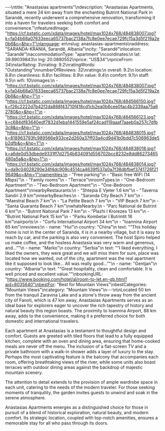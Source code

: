 ---\ntitle: "Anastasias apartments"\ndescription: "Anastasias Apartments, situated a mere 24 km away from the enchanting Butrint National Park in Sarandë, recently underwent a comprehensive renovation, transforming it into a haven for travelers seeking both comfort and convenience."\nfeaturedImage: "https://cf.bstatic.com/xdata/images/hotel/max1024x768/484838007.jpg?k=fa04b68a07633eeca65737bac2138a7fc8e0ee7ecae729fc15a3d5f219a2e0b6&o=&hp=1"\nlanguage: en\nslug: anastasias-apartments\naddress: "SARANDA-KRANIA, Sarandë, Albania"\ncity: "Sarandë"\nlocation: "Sarandë"\naccommodationType: "apartment"\ncoordinates:\n  lat: 39.89039843\n  lng: 20.0880552\nprice: "US$34"\npriceFrom: 34\nstarRating: 3\nrating: 9.2\nratingWords: "Outstanding"\nnumberOfReviews: 32\nratings:\n  overall: 9.2\n  location: 8.8\n  cleanliness: 8.8\n  facilities: 8.9\n  value: 9.4\n  comfort: 9.1\n  staff: 9.5\n  wifi: 10\nimages:\n  - "https://cf.bstatic.com/xdata/images/hotel/max1024x768/484838007.jpg?k=fa04b68a07633eeca65737bac2138a7fc8e0ee7ecae729fc15a3d5f219a2e0b6&o=&hp=1"\n  - "https://cf.bstatic.com/xdata/images/hotel/max1024x768/484566150.jpg?k=f26c2222d7b42f2da888f43710f418cd1cb2ea0b6cee0fac4b2339aa75a62780&o=&hp=1"\n  - "https://cf.bstatic.com/xdata/images/hotel/max1024x768/484566123.jpg?k=c684df83640edf7832d1eba1441559e5af24cad119aaaf7aaeb0a257c7dfb3c8&o=&hp=1"\n  - "https://cf.bstatic.com/xdata/images/hotel/max1024x768/484838015.jpg?k=818963793fc989566e933ce2d260a37ff03a4cd9d41b0bdd7c506963de5b2dfb&o=&hp=1"\n  - "https://cf.bstatic.com/xdata/images/hotel/max1024x768/484838018.jpg?k=a6de0d53dbede9331ff7d2754b834091d556702bcc8232e8dd86273465480a5a&o=&hp=1"\n  - "https://cf.bstatic.com/xdata/images/hotel/max1024x768/484838014.jpg?k=da9c04028290e34f4dc909c4514ca4639f537a0a7f38dbfbef3741726f219649&o=&hp=1"\namenities:\n  - "Free parking"\n  - "Basic free WiFi (14 Mbps)"\n  - "Family rooms"\n  - "Terrace"\nroomTypes:\n  - "One-Bedroom Apartment"\n  - "Two-Bedroom Apartment"\n  - "One-Bedroom Apartment"\nnearbyRestaurants:\n  - "Shtepia E Vjeter 1.6 km"\n  - "Taverna Sandri 2.9 km"\nnearbyBeaches:\n  - "Saranda City Beach 7 km"\n  - "Maestral Beach 7 km"\n  - "La Petite Beach 7 km"\n  - "VIP Beach 7 km"\n  - "Santa Quaranta Beach 7 km"\nwhatsNearby:\n  - "Parc National de Butrint 6 km"\n  - "Butrint National Park 7 km"\n  - "Plazhi I Krorezes 13 km"\n  - "Butrint National Park 15 km"\n  - "Parku Kombetar I Butrintit 16 km"\nairports:\n  - "Corfu International Airport 34 km"\n  - "Ioannina Airport 65 km"\nreviews:\n  - name: "Hui"\n    country: "China"\n    text: "“This holiday home is not in the center of Saranda, it is in a nearby village, but it is easy to reach by car, and the parking is also very convenient. The host Spiro helped us make coffee, and the hostess Anastasia was very warm and generous, and...”"\n  - name: "Marko"\n    country: "Serbia"\n    text: "“I liked everything, I liked the owners, they were great and we will miss them for sure, place was located how we wanted, out of the city, apartment was the real apartment like it supposed to look like… All was really good…”"\n  - name: "Gentjan"\n    country: "Albania"\n    text: "“Great hospitality, clean and comfortable. It is well priced and excellent value.”"\nbookingURL: "https://www.booking.com/hotel/al/room-to-let.en-gb.html?aid=8035640"\nbestFor: "Best for Mountain Views"\nbestCategories: "Mountain Views"\ncategory: "Mountain Views"\n---\n\nLocated 50 km from the tranquil Zaravina Lake and a stone's throw away from the ancient city of Fanoti, which is 47 km away, Anastasias Apartments serves as an ideal base for explorers eager to uncover the rich tapestry of history and natural beauty this region boasts. The proximity to Ioannina Airport, 88 km away, adds to the convenience, making it a preferred choice for both domestic and international travelers.

Each apartment at Anastasias is a testament to thoughtful design and comfort. Guests are greeted with tiled floors that lead to a fully equipped kitchen, complete with an oven and dining area, ensuring that home-cooked meals are never off the menu. The inclusion of a flat-screen TV and a private bathroom with a walk-in shower adds a layer of luxury to the stay. Perhaps the most captivating feature is the balcony that accompanies each room, offering breathtaking views of the river, while some units also boast terraces with outdoor dining areas against the backdrop of majestic mountain scenery.

The attention to detail extends to the provision of ample wardrobe space in each unit, catering to the needs of the modern traveler. For those seeking moments of tranquility, the garden invites guests to unwind and soak in the serene atmosphere.

Anastasias Apartments emerges as a distinguished choice for those in pursuit of a blend of historical exploration, natural beauty, and modern comfort. Its strategic location, coupled with top-notch amenities, ensures a memorable stay for all who pass through its doors.